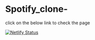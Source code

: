 # Spotify_clone-
click on the below link to check the page 


[![Netlify Status](https://api.netlify.com/api/v1/badges/74c563f8-e7e1-47f9-ab8a-27e22947516d/deploy-status)](https://app.netlify.com/sites/taysversion/deploys)

